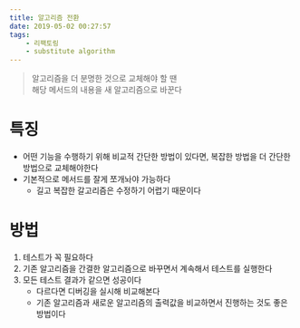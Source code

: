 ```yaml
---
title: 알고리즘 전환
date: 2019-05-02 00:27:57
tags:
    - 리팩토링
    - substitute algorithm
---
```


> 알고리즘을 더 분명한 것으로 교체해야 할 땐  
> 해당 메서드의 내용을 새 알고리즘으로 바꾼다  

# 특징
- 어떤 기능을 수행하기 위해 비교적 간단한 방법이 있다면, 복잡한 방법을 더 간단한 방법으로 교체해야한다
- 기본적으로 메서드를 잘게 쪼개놔야 가능하다
    - 길고 복잡한 갈고리즘은 수정하기 어렵기 때문이다

# 방법
1. 테스트가 꼭 필요하다
2. 기존 알고리즘을 간결한 알고리즘으로 바꾸면서 계속해서 테스트를 실행한다
3. 모든 테스트 결과가 같으면 성공이다
    - 다르다면 디버깅을 실시해 비교해본다
    - 기존 알고리즘과 새로운 알고리즘의 출력값을 비교하면서 진행하는 것도 좋은 방법이다

<!-- more -->